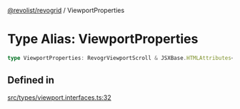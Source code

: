 [@revolist/revogrid](README.md) / ViewportProperties

# Type Alias: ViewportProperties

```ts
type ViewportProperties: RevogrViewportScroll & JSXBase.HTMLAttributes<HTMLRevogrViewportScrollElement>;
```

## Defined in

[src/types/viewport.interfaces.ts:32](https://github.com/revolist/revogrid/blob/029346d93426056ab8f85e88430904164676d501/src/types/viewport.interfaces.ts#L32)
